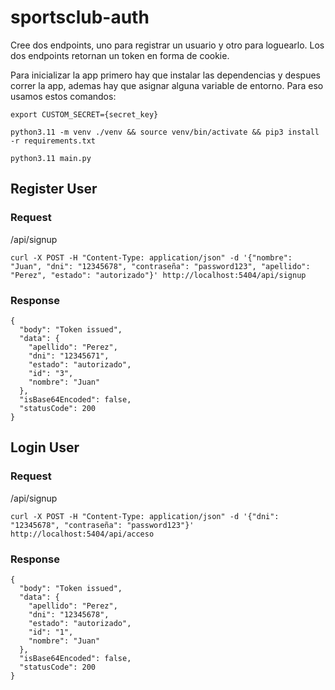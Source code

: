 # sportsclub-auth

Cree dos endpoints, uno para registrar un usuario y otro para loguearlo. Los dos endpoints retornan un token en forma de cookie.

Para inicializar la app primero hay que instalar las dependencias y despues correr la app, ademas hay que asignar alguna variable de entorno. Para eso usamos estos comandos:

`export CUSTOM_SECRET={secret_key}`

`python3.11 -m venv ./venv && source venv/bin/activate && pip3 install -r requirements.txt`

`python3.11 main.py`

## Register User

### Request
/api/signup
```
curl -X POST -H "Content-Type: application/json" -d '{"nombre": "Juan", "dni": "12345678", "contraseña": "password123", "apellido": "Perez", "estado": "autorizado"}' http://localhost:5404/api/signup
```

### Response
```
{
  "body": "Token issued",
  "data": {
    "apellido": "Perez",
    "dni": "12345671",
    "estado": "autorizado",
    "id": "3",
    "nombre": "Juan"
  },
  "isBase64Encoded": false,
  "statusCode": 200
}
```

## Login User

### Request
/api/signup
```
curl -X POST -H "Content-Type: application/json" -d '{"dni": "12345678", "contraseña": "password123"}' http://localhost:5404/api/acceso
```

### Response
```
{
  "body": "Token issued",
  "data": {
    "apellido": "Perez",
    "dni": "12345678",
    "estado": "autorizado",
    "id": "1",
    "nombre": "Juan"
  },
  "isBase64Encoded": false,
  "statusCode": 200
}
```